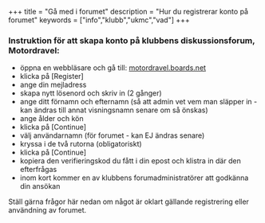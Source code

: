 +++
title = "Gå med i forumet"
description = "Hur du registrerar konto på forumet"
keywords = ["info","klubb","ukmc","vad"]
+++

### Instruktion för att skapa konto på klubbens diskussionsforum, Motordravel:
- öppna en webbläsare och gå till: [motordravel.boards.net](motordravel.boards.net)
- klicka på [Register]
- ange din mejladress
- skapa nytt lösenord och skriv in (2 gånger)
- ange ditt förnamn och efternamn (så att admin vet vem man släpper in - kan ändras till annat visningsnamn senare om så önskas)
- ange ålder och kön
- klicka på [Continue]
- välj användarnamn (för forumet - kan EJ ändras senare)
- kryssa i de två rutorna (obligatoriskt)
- klicka på [Continue]
- kopiera den verifieringskod du fått i din epost och klistra in där den efterfrågas
- inom kort kommer en av klubbens forumadministratörer att godkänna din ansökan

Ställ gärna frågor här nedan om något är oklart gällande registrering eller användning av forumet.